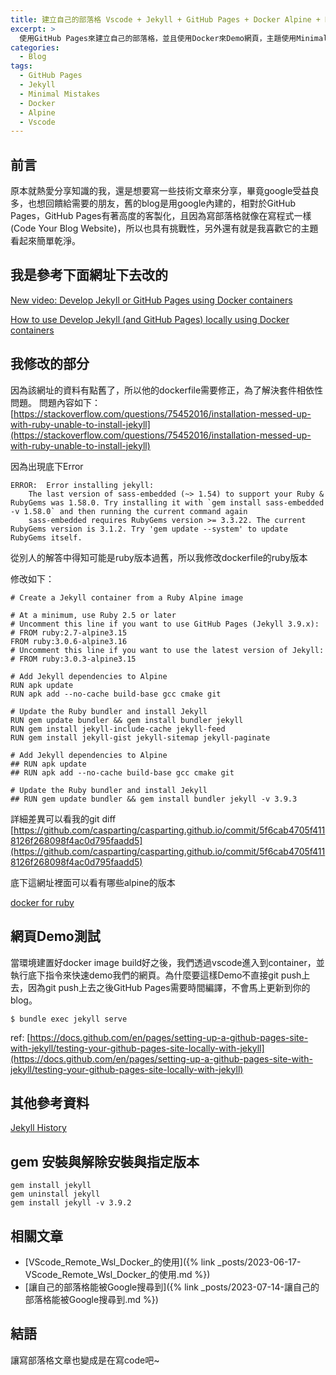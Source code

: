 ```yaml
---
title: 建立自己的部落格 Vscode + Jekyll + GitHub Pages + Docker Alpine + Minimal Mistakes
excerpt: >
  使用GitHub Pages來建立自己的部落格，並且使用Docker來Demo網頁，主題使用Minimal Mistakes.
categories:
  - Blog
tags:
  - GitHub Pages
  - Jekyll
  - Minimal Mistakes
  - Docker
  - Alpine
  - Vscode
---
```

## 前言
原本就熱愛分享知識的我，還是想要寫一些技術文章來分享，畢竟google受益良多，也想回饋給需要的朋友，舊的blog是用google內建的，相對於GitHub Pages，GitHub Pages有著高度的客製化，且因為寫部落格就像在寫程式一樣(Code Your Blog Website)，所以也具有挑戰性，另外還有就是我喜歡它的主題看起來簡單乾淨。
## 我是參考下面網址下去改的
[New video: Develop Jekyll or GitHub Pages using Docker containers](https://talk.jekyllrb.com/t/new-video-develop-jekyll-or-github-pages-using-docker-containers/7199)

[How to use Develop Jekyll (and GitHub Pages) locally using Docker containers](https://github.com/BillRaymond/my-jekyll-docker-website#step-1-create-a-github-pages-repo)
## 我修改的部分
因為該網址的資料有點舊了，所以他的dockerfile需要修正，為了解決套件相依性問題。
問題內容如下：
[https://stackoverflow.com/questions/75452016/installation-messed-up-with-ruby-unable-to-install-jekyll](https://stackoverflow.com/questions/75452016/installation-messed-up-with-ruby-unable-to-install-jekyll)

因為出現底下Error
```
ERROR:  Error installing jekyll:
    The last version of sass-embedded (~> 1.54) to support your Ruby & RubyGems was 1.58.0. Try installing it with `gem install sass-embedded -v 1.58.0` and then running the current command again
    sass-embedded requires RubyGems version >= 3.3.22. The current RubyGems version is 3.1.2. Try 'gem update --system' to update RubyGems itself.
```
從別人的解答中得知可能是ruby版本過舊，所以我修改dockerfile的ruby版本

修改如下：
```
# Create a Jekyll container from a Ruby Alpine image

# At a minimum, use Ruby 2.5 or later
# Uncomment this line if you want to use GitHub Pages (Jekyll 3.9.x):
# FROM ruby:2.7-alpine3.15
FROM ruby:3.0.6-alpine3.16
# Uncomment this line if you want to use the latest version of Jekyll:
# FROM ruby:3.0.3-alpine3.15

# Add Jekyll dependencies to Alpine
RUN apk update
RUN apk add --no-cache build-base gcc cmake git

# Update the Ruby bundler and install Jekyll
RUN gem update bundler && gem install bundler jekyll
RUN gem install jekyll-include-cache jekyll-feed
RUN gem install jekyll-gist jekyll-sitemap jekyll-paginate

# Add Jekyll dependencies to Alpine
## RUN apk update
## RUN apk add --no-cache build-base gcc cmake git

# Update the Ruby bundler and install Jekyll
## RUN gem update bundler && gem install bundler jekyll -v 3.9.3
```
詳細差異可以看我的git diff
[https://github.com/casparting/casparting.github.io/commit/5f6cab4705f4118126f268098f4ac0d795faadd5](https://github.com/casparting/casparting.github.io/commit/5f6cab4705f4118126f268098f4ac0d795faadd5)

底下這網址裡面可以看有哪些alpine的版本

[docker for ruby](https://hub.docker.com/_/ruby)
## 網頁Demo測試
當環境建置好docker image build好之後，我們透過vscode進入到container，並執行底下指令來快速demo我們的網頁。為什麼要這樣Demo不直接git push上去，因為git push上去之後GitHub Pages需要時間編譯，不會馬上更新到你的blog。
```
$ bundle exec jekyll serve
```
ref: [https://docs.github.com/en/pages/setting-up-a-github-pages-site-with-jekyll/testing-your-github-pages-site-locally-with-jekyll](https://docs.github.com/en/pages/setting-up-a-github-pages-site-with-jekyll/testing-your-github-pages-site-locally-with-jekyll)
## 其他參考資料
[Jekyll History](https://jekyllrb.com/docs/history/#v3-9-3)

## gem 安裝與解除安裝與指定版本
```
gem install jekyll
gem uninstall jekyll
gem install jekyll -v 3.9.2
```

## 相關文章
* [VScode_Remote_Wsl_Docker_的使用]({% link _posts/2023-06-17-VScode_Remote_Wsl_Docker_的使用.md %})
* [讓自己的部落格能被Google搜尋到]({% link _posts/2023-07-14-讓自己的部落格能被Google搜尋到.md %})

## 結語
讓寫部落格文章也變成是在寫code吧~